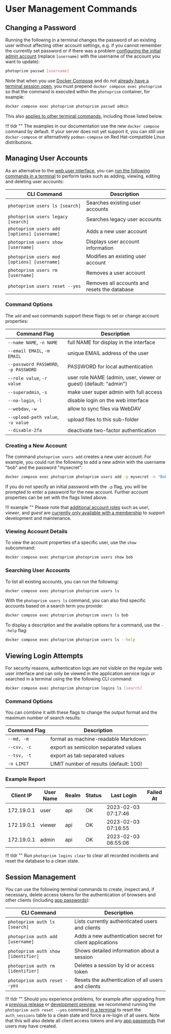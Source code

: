 # User Management Commands

## Changing a Password

Running the following in a terminal changes the password of an existing user without affecting other account settings, e.g. if you cannot remember the currently set password or if there was a problem [configuring the initial admin account](../../getting-started/config-options.md#authentication) (replace `[username]` with the username of the account you want to update):

```bash
photoprism passwd [username]
```

Note that when you use [Docker Compose](../../getting-started/docker-compose.md#command-line-interface) and do not [already have a terminal session open](../../getting-started/docker-compose.md#opening-a-terminal), you must prepend `docker compose exec photoprism` so that the command is executed within the `photoprism` container, for example:

```bash
docker compose exec photoprism photoprism passwd admin
```

This also [applies to other terminal commands](../../getting-started/docker-compose.md#examples), including those listed below.

!!! tldr ""
    The examples in our documentation use the new `docker compose` command by default. If your server does not yet support it, you can still use `docker-compose` or alternatively `podman-compose` on Red Hat-compatible Linux distributions.

## Managing User Accounts

As an alternative to the [web user interface](index.md), you can [run the following commands in a terminal](../../getting-started/docker-compose.md#command-line-interface) to perform tasks such as adding, viewing, editing and deleting user accounts:

| CLI Command                                 | Description                                  |
|---------------------------------------------|----------------------------------------------|
| `photoprism users ls [search]`              | Searches existing user accounts              |
| `photoprism users legacy [search]`          | Searches legacy user accounts                |
| `photoprism users add [options] [username]` | Adds a new user account                      |
| `photoprism users show [username]`          | Displays user account information            |
| `photoprism users mod [options] [username]` | Modifies an existing user account            |
| `photoprism users rm [username]`            | Removes a user account                       |
| `photoprism users reset --yes`              | Removes all accounts and resets the database |

### Command Options

The `add` and `mod` commands support these flags to set or change account properties:

| Command Flag                         | Description                                                      |
|--------------------------------------|------------------------------------------------------------------|
| `--name NAME`, `-n NAME`             | full NAME for display in the interface                           |
| `--email EMAIL`, `-m EMAIL`          | unique EMAIL address of the user                                 |
| `--password PASSWORD`, `-p PASSWORD` | PASSWORD for local authentication                                |
| `--role value`, `-r value`           | user role NAME (admin, user, viewer or guest) (default: "admin") |
| `--superadmin`, `-s`                 | make user super admin with full access                           |
| `--no-login`, `-l`                   | disable login on the web interface                               |
| `--webdav`, `-w`                     | allow to sync files via WebDAV                                   |
| `--upload-path value`, `-u value`    | upload files to this sub-folder                                  |
| `--disable-2fa`                      | deactivate two-factor authentication                             |

### Creating a New Account

The command `photoprism users add` creates a new user account. For example, you could run the following to add a new admin with the username "bob" and the password "mysecret":

```bash
docker compose exec photoprism photoprism users add -p mysecret -n "Bob" bob
```

If you do not specify an initial password with the `-p` flag, you will be prompted to enter a password for the new account. Further account properties can be set with the flags listed above.

!!! example ""
    Please note that [additional account roles](roles.md) such as *user*, *viewer*, and *guest* are [currently only available with a membership](https://www.photoprism.app/editions#compare) to support development and maintenance.

### Viewing Account Details

To view the account properties of a specific user, use the `show` subcommand:

```bash
docker compose exec photoprism photoprism users show bob
```

### Searching User Accounts

To list all existing accounts, you can run the following:

```bash
docker compose exec photoprism photoprism users ls
```

With the `photoprism users ls` command, you can also find specific accounts based on a search term you provide:

```bash
docker compose exec photoprism photoprism users ls bob
```

To display a description and the available options for a command, use the `--help` flag:

```bash
docker compose exec photoprism photoprism users ls --help
```

## Viewing Login Attempts

For security reasons, authentication logs are not visible on the regular web user interface and can only be viewed in the application service logs or searched in a terminal using the the following CLI command:

```bash
docker compose exec photoprism photoprism logins ls [search]
```

### Command Options

You can combine it with these flags to change the output format and the maximum number of search results:

| Command Flag | Description                            |
|--------------|----------------------------------------|
| `--md, -m `  | format as machine-readable Markdown    |
| `--csv, -c`  | export as semicolon separated values   |
| `--tsv, -t`  | export as tab separated values         |
| `-n LIMIT`   | LIMIT number of results (default: 100) |

### Example Report

| Client IP  | User Name | Realm | Status |     Last Login      | Failed At |
|------------|-----------|-------|--------|---------------------|-----------|
| 172.19.0.1 | user      | api   | OK     | 2023-02-03 07:17:46 |           |
| 172.19.0.1 | viewer    | api   | OK     | 2023-02-03 07:16:55 |           |
| 172.19.0.1 | admin     | api   | OK     | 2023-02-03 06:55:06 |           |

!!! tldr ""
    Run `photoprism logins clear` to clear all recorded incidents and reset the database to a clean state.

## Session Management

You can use the following terminal commands to create, inspect and, if necessary, delete access tokens for the authentication of browsers and other clients (including [app passwords](2fa.md#step-3-app-passwords)):

| CLI Command                         | Description                                              |
|-------------------------------------|----------------------------------------------------------|
| `photoprism auth ls [search]`       | Lists currently authenticated users and clients          |
| `photoprism auth add [username]`    | Adds a new authentication secret for client applications |
| `photoprism auth show [identifier]` | Shows detailed information about a session               |
| `photoprism auth rm [identifier]`   | Deletes a session by id or access token                  |
| `photoprism auth reset --yes`       | Resets the authentication of all users and clients       |

!!! tldr ""
    Should you experience problems, for example after upgrading from a [previous release](../../release-notes.md) or [development preview](../../getting-started/updates.md#development-preview), we recommend running the `photoprism auth reset --yes` command [in a terminal](../../getting-started/docker-compose.md#command-line-interface) to reset the `auth_sessions` table to a clean state and force a re-login of all users. Note that this will also delete all client access tokens and any [app passwords](2fa.md#step-3-app-passwords) that users may have created.